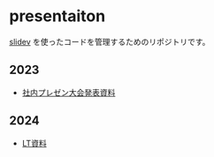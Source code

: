 # presentaiton

[slidev](https://sli.dev) を使ったコードを管理するためのリポジトリです。

## 2023

- [社内プレゼン大会発表資料](https://github.com/Minooo1/presentation/tree/main/within-a-company-presen)

## 2024

- [LT資料](https://github.com/Minooo1/presentation/tree/main/lt-kamakura-go)